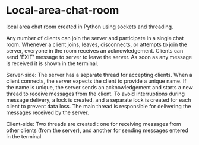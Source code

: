 # Local-area-chat-room

local area chat room created in Python using sockets and threading.

Any number of clients can join the server and participate in a single chat room. 
Whenever a client joins, leaves, disconnects, or attempts to join the server, everyone in the room receives an acknowledgement.
Clients can send 'EXIT' message to server to leave the server.
As soon as any message is received it is shown in the terminal.

Server-side:
  The server has a separate thread for accepting clients. 
  When a client connects, the server expects the client to provide a unique name. If the name is unique, the server sends an acknowledgement and starts a new thread to receive messages from the client.
  To avoid interruptions during message delivery, a lock is created, and a separate lock is created for each client to prevent data loss. 
  The main thread is responsible for delivering the messages received by the server.

Client-side:
  Two threads are created : one for receiving messages from other clients (from the server), and another for sending messages entered in the terminal.
